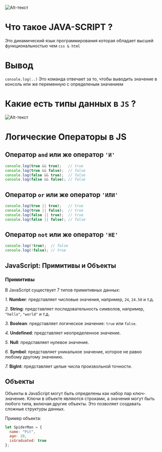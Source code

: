 
![Alt-текст](https://toto-school.ru/800/600/https/pbs.twimg.com/media/DUQBnAKVwAAq_Jd.jpg "Заголовок изображения")

# Что такое JAVA-SCRIPT ?
Это динамический язык программирования которая обладает высшей функциональностью чем `css & html`
# Вывод

`console.log(..)` Это команда отвечает за то, чтобы выводить значение в консоль или же переменную с определеным значением

# Какие есть типы данных в `JS` ?
![Alt-текст](https://sun9-80.userapi.com/impg/3_S5UoDoa--Nnonafl4vwkdn5u1EC99gUPmfEA/pHBbjQkeoOM.jpg?size=1080x1350&quality=96&sign=5c2669c26553e24f0a92ae5d8c550f5a&c_uniq_tag=jl-q1-Y78fBZwpeaOQ7brV743CTuU_bYK98AKECaNE8&type=album "Заголовок изображения")

# Логические Операторы в JS 

## Оператор `and` или же оператор `'И'`

```javascript
console.log(true && true);   // true
console.log(true && false);  // false
console.log(false && true);  // false
console.log(false && false); // false
```



## Оператор `or` или же оператор `'ИЛИ'`

```javascript
console.log(true || true);   // true
console.log(true || false);  // true
console.log(false || true);  // true
console.log(false || false); // false
```

## Оператор `not` или же оператор `'НЕ'`

```javascript
console.log(!true);  // false
console.log(!false); // true

```




## JavaScript: Примитивы и Объекты

### Примитивы

В JavaScript существует 7 типов примитивных данных:

*1.* **Number**: представляет числовые значения, например, `24`, `24.50` и т.д.

*2.* **String**: представляет последовательность символов, например, `"hello"`, `"world"` и т.д.

*3.* **Boolean**: представляет логическое значение: `true` или `false`.

*4.* **Undefined**: представляет неопределенное значение.

*5.* **Null**: представляет нулевое значение.

*6.* **Symbol**: представляет уникальное значение, которое не равно любому другому значению.

*7.* **BigInt**: представляет целые числа произвольной точности.

## Объекты

Объекты в JavaScript могут быть определены как набор пар ключ-значение. Ключи в объекте являются строками, а значения могут быть любого типа, включая другие объекты. Это позволяет создавать сложные структуры данных.


Пример объекта:


```javascript
let SpiderMan = {
  name: "Pit",
  age: 20,
  isGraduated: true
}; 
```

